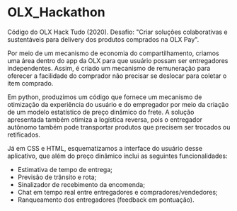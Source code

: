 # OLX_Hackathon
Código do OLX Hack Tudo (2020). Desafio: "Criar soluções colaborativas e sustentáveis para delivery dos produtos comprados na OLX Pay".

Por meio de um mecanismo de economia do compartilhamento, criamos uma área dentro do app da OLX para que usuário possam ser entregadores independentes. Assim, é criado um mecanismo de remuneração para oferecer a facilidade do comprador não precisar se deslocar para coletar o item comprado. 

Em python, produzimos um código que fornece um mecanismo de otimização da experiência do usuário e do empregador por meio da criação de um modelo estatístico de preço dinâmico do frete. A solução apresentada também otimiza a logística reversa, pois o entregador autônomo também pode transportar produtos que precisem ser trocados ou retificados.

Já em CSS e HTML, esquematizamos a interface do usuário desse aplicativo, que além do preço dinâmico inclui as seguintes funcionalidades:

- Estimativa de tempo de entrega;
- Previsão de trânsito e rota;
- Sinalizador de recebimento da encomenda;
- Chat em tempo real entre entregadores e compradores/vendedores;
- Ranqueamento dos entregadores (feedback em pontuação).
